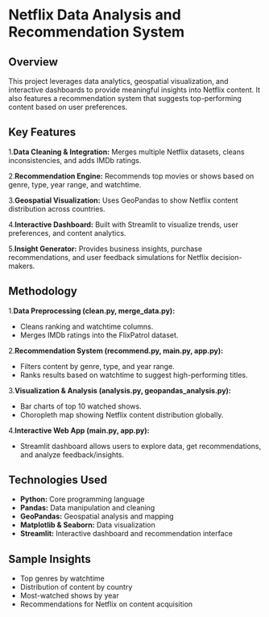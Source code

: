 # Netflix Data Analysis and Recommendation System
## Overview
This project leverages data analytics, geospatial visualization, and interactive dashboards to provide meaningful insights into Netflix content. It also features a recommendation system that suggests top-performing content based on user preferences.

## Key Features
1.**Data Cleaning & Integration:** Merges multiple Netflix datasets, cleans inconsistencies, and adds IMDb ratings.

2.**Recommendation Engine:** Recommends top movies or shows based on genre, type, year range, and watchtime.

3.**Geospatial Visualization:** Uses GeoPandas to show Netflix content distribution across countries.

4.**Interactive Dashboard:** Built with Streamlit to visualize trends, user preferences, and content analytics.

5.**Insight Generator:** Provides business insights, purchase recommendations, and user feedback simulations for Netflix decision-makers.

## Methodology
1.**Data Preprocessing (clean.py, merge_data.py):**
- Cleans ranking and watchtime columns.
- Merges IMDb ratings into the FlixPatrol dataset.

2.**Recommendation System (recommend.py, main.py, app.py):**
- Filters content by genre, type, and year range.
- Ranks results based on watchtime to suggest high-performing titles.

3.**Visualization & Analysis (analysis.py, geopandas_analysis.py):**
- Bar charts of top 10 watched shows.
- Choropleth map showing Netflix content distribution globally.

4.**Interactive Web App (main.py, app.py):**
- Streamlit dashboard allows users to explore data, get recommendations, and analyze feedback/insights.

## Technologies Used
- **Python:** Core programming language
- **Pandas:** Data manipulation and cleaning
- **GeoPandas:** Geospatial analysis and mapping
- **Matplotlib & Seaborn:** Data visualization
- **Streamlit:** Interactive dashboard and recommendation interface
## Sample Insights
- Top genres by watchtime
- Distribution of content by country
- Most-watched shows by year
- Recommendations for Netflix on content acquisition
